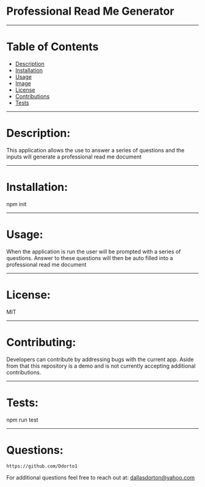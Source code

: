     
#   Professional Read Me Generator
---
# Table of Contents
* [Description](#description)
* [Installation](#installation)
* [Usage](#usage)
* [Image](#image)
* [License](#license)
* [Contributions](#contributions)
* [Tests](#tests)

---

# Description: 
  This application allows the use to answer a series of questions and the inputs will generate a professional read me document

---

# Installation: 
  npm init

---  

# Usage: 
  When the application is run the user will be prompted with a series of questions.  Answer to these questions will then be auto filled into a professional read me document

--- 

# License: 
  MIT

---

# Contributing: 
  Developers can contribute by addressing bugs with the current app.  Aside from that this repository is a demo and is not currently accepting additional contributions. 

---

# Tests: 
  npm run test

---

# Questions:
    https://github.com/Ddorto1

For additional questions feel free to reach out at: 
    dallasdorton@yahoo.com
    